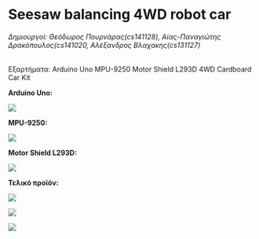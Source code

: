 # Seesaw balancing 4WD robot car
###### Δημιουργοί: Θεόδωρος Πουρνάρας(cs141128), Αίας-Παναγιώτης Δρακόπουλος(cs141020, Αλέξανδρος Βλαχακης(cs131127)
Εξαρτήματα:
Arduino Uno
MPU-9250
Motor Shield L293D
4WD Cardboard Car Kit

**Arduino Uno:**

![](https://c.scdn.gr/images/sku_main_images/008846/8846565/large_20190607104956_uno_r3_atmega328p.jpeg)

**MPU-9250:**

![](https://www.cableworks.gr/images/thumbnails/499/437/detailed/255/mpu9250.jpg)

**Motor Shield L293D:**

![](https://www.cableworks.gr/images/thumbnails/400/350/detailed/254/l293d_motor_shield.jpg)

**Τελικό προϊόν:**

![](https://cdn.discordapp.com/attachments/327935497630515200/667414169162612746/IMG_20200116_185600.jpg)

![](https://cdn.discordapp.com/attachments/327935497630515200/667413990594314270/IMG_20200116_185611.jpg)

![](https://cdn.discordapp.com/attachments/327935497630515200/667413833874407447/IMG_20200116_185617.jpg)